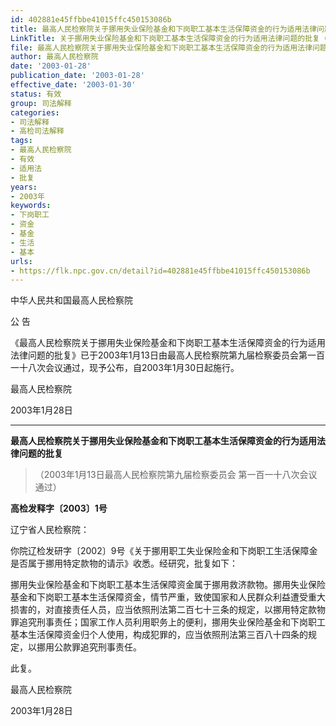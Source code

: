 ```yaml
---
id: 402881e45ffbbe41015ffc450153086b
title: 最高人民检察院关于挪用失业保险基金和下岗职工基本生活保障资金的行为适用法律问题的批复
LinkTitle: 关于挪用失业保险基金和下岗职工基本生活保障资金的行为适用法律问题的批复（2003）
file: 最高人民检察院关于挪用失业保险基金和下岗职工基本生活保障资金的行为适用法律问题的批复_20030128_402881e45ffbbe41015ffc450153086b.docx
author: 最高人民检察院
date: '2003-01-28'
publication_date: '2003-01-28'
effective_date: '2003-01-30'
status: 有效
group: 司法解释
categories:
- 司法解释
- 高检司法解释
tags:
- 最高人民检察院
- 有效
- 适用法
- 批复
years:
- 2003年
keywords:
- 下岗职工
- 资金
- 基金
- 生活
- 基本
urls:
- https://flk.npc.gov.cn/detail?id=402881e45ffbbe41015ffc450153086b
---
```


中华人民共和国最高人民检察院

公 告

《最高人民检察院关于挪用失业保险基金和下岗职工基本生活保障资金的行为适用法律问题的批复》已于2003年1月13日由最高人民检察院第九届检察委员会第一百一十八次会议通过，现予公布，自2003年1月30日起施行。

最高人民检察院

2003年1月28日

---

**最高人民检察院关于挪用失业保险基金和下岗职工基本生活保障资金的行为适用法律问题的批复**

> （2003年1月13日最高人民检察院第九届检察委员会
> 第一百一十八次会议通过）

**高检发释字〔2003〕1号**

辽宁省人民检察院：

你院辽检发研字〔2002〕9号《关于挪用职工失业保险金和下岗职工生活保障金是否属于挪用特定款物的请示》收悉。经研究，批复如下：

挪用失业保险基金和下岗职工基本生活保障资金属于挪用救济款物。挪用失业保险基金和下岗职工基本生活保障资金，情节严重，致使国家和人民群众利益遭受重大损害的，对直接责任人员，应当依照刑法第二百七十三条的规定，以挪用特定款物罪追究刑事责任；国家工作人员利用职务上的便利，挪用失业保险基金和下岗职工基本生活保障资金归个人使用，构成犯罪的，应当依照刑法第三百八十四条的规定，以挪用公款罪追究刑事责任。

此复。

最高人民检察院

2003年1月28日
